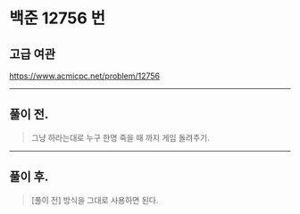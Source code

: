 # 백준 12756 번

## 고급 여관
https://www.acmicpc.net/problem/12756
___
## 풀이 전.
> 그냥 하라는대로 누구 한명 죽을 때 까지 게임 돌려주기.
___
## 풀이 후.
> [풀이 전] 방식을 그대로 사용하면 된다. </br>